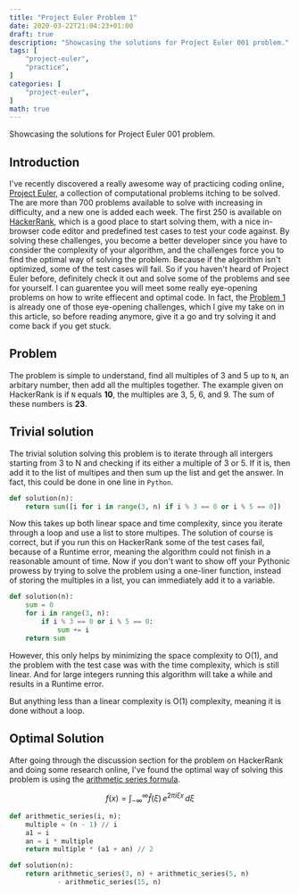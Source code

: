```yaml
---
title: "Project Euler Problem 1"
date: 2020-03-22T21:04:23+01:00
draft: true
description: "Showcasing the solutions for Project Euler 001 problem."
tags: [
    "project-euler",
    "practice",
]
categories: [
    "project-euler",
]
math: true
---
```

Showcasing the solutions for Project Euler 001 problem.
<!--more-->

## Introduction

I've recently discovered a really awesome way of practicing coding online, [Project Euler](https://projecteuler.net/about), a collection of computational problems itching to be solved. The are more than 700 problems available to solve with increasing in difficulty, and a new one is added each week. The first 250 is available on [HackerRank](https://www.hackerrank.com/contests/projecteuler/challenges), which is a good place to start solving them, with a nice in-browser code editor and predefined test cases to test your code against. By solving these challenges, you become a better developer since you have to consider the complexity of your algorithm, and the challenges force you to find the optimal way of solving the problem. Because if the algorithm isn't optimized, some of the test cases will fail. So if you haven't heard of Project Euler before, definitely check it out and solve some of the problems and see for yourself. I can guarentee you will meet some really eye-opening problems on how to write effiecent and optimal code. In fact, the [Problem 1](https://www.hackerrank.com/contests/projecteuler/challenges/euler001/problem) is already one of those eye-opening challenges, which I give my take on in this article, so before reading anymore, give it a go and try solving it and come back if you get stuck.

## Problem

The problem is simple to understand, find all multiples of 3 and 5 up to `N`, an arbitary number, then add all the multiples together. The example given on HackerRank is if `N` equals **10**, the multiples are 3, 5, 6, and 9. The sum of these numbers is **23**.

## Trivial solution

The trivial solution solving this problem is to iterate through all intergers starting from 3 to N and checking if its either a multiple of 3 or 5. If it is, then add it to the list of multipes and then sum up the list and get the answer. In fact, this could be done in one line in `Python`.

```python
def solution(n):
    return sum([i for i in range(3, n) if i % 3 == 0 or i % 5 == 0])
```

Now this takes up both linear space and time complexity, since you iterate through a loop and use a list to store multipes. The solution of course is correct, but if you run this on HackerRank some of the test cases fail, because of a Runtime error, meaning the algorithm could not finish in a reasonable amount of time. Now if you don't want to show off your Pythonic prowess by trying to solve the problem using a one-liner function, instead of storing the multiples in a list, you can immediately add it to a variable.

```python
def solution(n):
    sum = 0
    for i in range(3, n):
        if i % 3 == 0 or i % 5 == 0:
            sum += i
    return sum
```

However, this only helps by minimizing the space complexity to O(1), and the problem with the test case was with the time complexity, which is still linear. And for large integers running this algorithm will take a while and results in a Runtime error.

But anything less than a linear complexity is O(1) complexity, meaning it is done without a loop.

## Optimal Solution

After going through the discussion section for the problem on HackerRank and doing some research online, I've found the optimal way of solving this problem is using the [arithmetic series formula](https://www.mathwords.com/a/arithmetic_series.htm).

$$
f(x) = \int_{-\infty}^\infty\hat f(\xi)\,e^{2 \pi i \xi x}\,d\xi
$$

```python
def arithmetic_series(i, n):
    multiple = (n - 1) // i
    a1 = i
    an = i * multiple
    return multiple * (a1 + an) // 2

def solution(n):
    return arithmetic_series(3, n) + arithmetic_series(5, n) 
            - arithmetic_series(15, n)
```